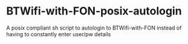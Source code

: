 # BTWifi-with-FON-posix-autologin
A posix compliant sh script to autologin to BTWifi-with-FON instead of having to constantly enter user/pw details
